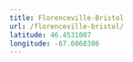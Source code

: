 ```yaml
---
title: Florenceville-Bristol
url: /florenceville-bristol/
latitude: 46.4531007
longitude: -67.6068386
---
```

